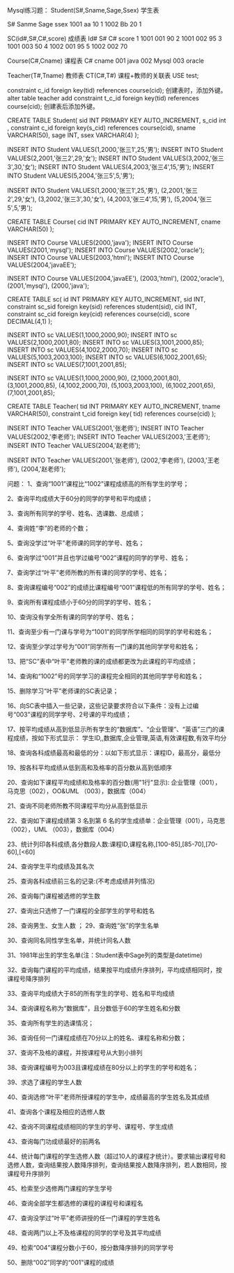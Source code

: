 Mysql练习题：
Student(S#,Sname,Sage,Ssex) 学生表

S#	Sanme	Sage	ssex
1001	aa	10	1
1002	Bb	20	1

SC(id#,S#,C#,score) 成绩表
Id#	S#	C#	score
1	1001	001	90
2	1001	002	95
3	1001	003	50
4	1002	001	95
5	1002	002	70

Course(C#,Cname) 课程表
C#	cname
001	java
002	Mysql
003	oracle

Teacher(T#,Tname) 教师表
CT(C#,T#) 课程+教师的关联表
USE test;

constraint c_id foreign key(tid)  references course(cid);
创建表时，添加外键。
alter table teacher add constraint t_c_id foreign key(tid)  references  course(cid);
创建表后添加外键。

CREATE TABLE Student(
  sid INT PRIMARY KEY AUTO_INCREMENT,
 s_cid int ,
constraint c_id foreign key(s_cid)  references course(cid),
  sname VARCHAR(50),
  sage INT,
  ssex VARCHAR(4)
);

INSERT INTO Student VALUES(1,2000,'张三1',25,'男');
INSERT INTO Student VALUES(2,2001,'张三2',29,'女');
INSERT INTO Student VALUES(3,2002,'张三3',30,'女');
INSERT INTO Student VALUES(4,2003,'张三4',15,'男');
INSERT INTO Student VALUES(5,2004,'张三5',5,'男');

INSERT INTO Student VALUES(1,2000,'张三1',25,'男'),
(2,2001,'张三2',29,'女'),
(3,2002,'张三3',30,'女'),
(4,2003,'张三4',15,'男'),
(5,2004,'张三5',5,'男');

CREATE TABLE Course(
  cid INT PRIMARY KEY AUTO_INCREMENT,
  cname VARCHAR(50)
);

INSERT INTO Course VALUES(2000,'java');
INSERT INTO Course VALUES(2001,'mysql');
INSERT INTO Course VALUES(2002,'oracle');
INSERT INTO Course VALUES(2003,'html');
INSERT INTO Course VALUES(2004,'javaEE');


INSERT INTO Course VALUES(2004,'javaEE'),
			(2003,'html'),
			(2002,'oracle'),
			(2001,'mysql'),
			(2000,'java');



CREATE TABLE sc(
  id INT PRIMARY KEY AUTO_INCREMENT,
  sid INT,
constraint sc_sid foreign key(sid)  references student(sid),
  cid INT,
constraint sc_cid foreign key(cid)  references course(cid),
  score DECIMAL(4,1)
);

INSERT INTO sc VALUES(1,1000,2000,90);
INSERT INTO sc VALUES(2,1000,2001,80);
INSERT INTO sc VALUES(3,1001,2000,85);
INSERT INTO sc VALUES(4,1002,2000,70);
INSERT INTO sc VALUES(5,1003,2003,100);
INSERT INTO sc VALUES(6,1002,2001,65);
INSERT INTO sc VALUES(7,1001,2001,85);

INSERT INTO sc VALUES(1,1000,2000,90),
(2,1000,2001,80),
(3,1001,2000,85),
(4,1002,2000,70),
(5,1003,2003,100),
(6,1002,2001,65),
(7,1001,2001,85);

CREATE TABLE Teacher(
  tid INT PRIMARY KEY AUTO_INCREMENT,
  tname VARCHAR(50),
constraint t_cid foreign key( tid)  references course(cid)
);

INSERT INTO Teacher VALUES(2001,'张老师');
INSERT INTO Teacher VALUES(2002,'李老师');
INSERT INTO Teacher VALUES(2003,'王老师');
INSERT INTO Teacher VALUES(2004,'赵老师');

INSERT INTO Teacher VALUES(2001,'张老师'),
(2002,'李老师'),
(2003,'王老师'),
(2004,'赵老师');

问题：
1、查询“1001”课程比“1002”课程成绩高的所有学生的学号；

2、查询平均成绩大于60分的同学的学号和平均成绩；

3、查询所有同学的学号、姓名、选课数、总成绩；

4、查询姓“李”的老师的个数；

5、查询没学过“叶平”老师课的同学的学号、姓名；
    
6、查询学过“001”并且也学过编号“002”课程的同学的学号、姓名；

7、查询学过“叶平”老师所教的所有课的同学的学号、姓名；

8、查询课程编号“002”的成绩比课程编号“001”课程低的所有同学的学号、姓名；

9、查询所有课程成绩小于60分的同学的学号、姓名；

10、查询没有学全所有课的同学的学号、姓名；
    
11、查询至少有一门课与学号为“1001”的同学所学相同的同学的学号和姓名；
    
12、查询至少学过学号为“001”同学所有一门课的其他同学学号和姓名；
    
13、把“SC”表中“叶平”老师教的课的成绩都更改为此课程的平均成绩；
     
14、查询和“1002”号的同学学习的课程完全相同的其他同学学号和姓名；
    
15、删除学习“叶平”老师课的SC表记录；
    
16、向SC表中插入一些记录，这些记录要求符合以下条件：没有上过编号“003”课程的同学学号、2号课的平均成绩；
    
17、按平均成绩从高到低显示所有学生的“数据库”、“企业管理”、“英语”三门的课程成绩，按如下形式显示： 学生ID,,数据库,企业管理,英语,有效课程数,有效平均分
    
18、查询各科成绩最高和最低的分：以如下形式显示：课程ID，最高分，最低分
    
19、按各科平均成绩从低到高和及格率的百分数从高到低顺序
     
20、查询如下课程平均成绩和及格率的百分数(用"1行"显示): 企业管理（001），马克思（002），OO&UML （003），数据库（004）
    
21、查询不同老师所教不同课程平均分从高到低显示
    
22、查询如下课程成绩第 3 名到第 6 名的学生成绩单：企业管理（001），马克思（002），UML （003），数据库（004）
    
23、统计列印各科成绩,各分数段人数:课程ID,课程名称,[100-85],[85-70],[70-60],[<60]
     

24、查询学生平均成绩及其名次
     

25、查询各科成绩前三名的记录:(不考虑成绩并列情况)
      
26、查询每门课程被选修的学生数

27、查询出只选修了一门课程的全部学生的学号和姓名

28、查询男生、女生人数
    ；
29、查询姓“张”的学生名单
    
30、查询同名同性学生名单，并统计同名人数

31、1981年出生的学生名单(注：Student表中Sage列的类型是datetime)
    
32、查询每门课程的平均成绩，结果按平均成绩升序排列，平均成绩相同时，按课程号降序排列
     
33、查询平均成绩大于85的所有学生的学号、姓名和平均成绩
    
34、查询课程名称为“数据库”，且分数低于60的学生姓名和分数
    
35、查询所有学生的选课情况；
    
36、查询任何一门课程成绩在70分以上的姓名、课程名称和分数；
    
37、查询不及格的课程，并按课程号从大到小排列
    
38、查询课程编号为003且课程成绩在80分以上的学生的学号和姓名；
    
39、求选了课程的学生人数
    
40、查询选修“叶平”老师所授课程的学生中，成绩最高的学生姓名及其成绩
    
41、查询各个课程及相应的选修人数
    
42、查询不同课程成绩相同的学生的学号、课程号、学生成绩 

43、查询每门功成绩最好的前两名
    
44、统计每门课程的学生选修人数（超过10人的课程才统计）。要求输出课程号和选修人数，查询结果按人数降序排列，查询结果按人数降序排列，若人数相同，按课程号升序排列  
    
45、检索至少选修两门课程的学生学号
    
46、查询全部学生都选修的课程的课程号和课程名
    
47、查询没学过“叶平”老师讲授的任一门课程的学生姓名
    
48、查询两门以上不及格课程的同学的学号及其平均成绩
    
49、检索“004”课程分数小于60，按分数降序排列的同学学号
    
50、删除“002”同学的“001”课程的成绩

